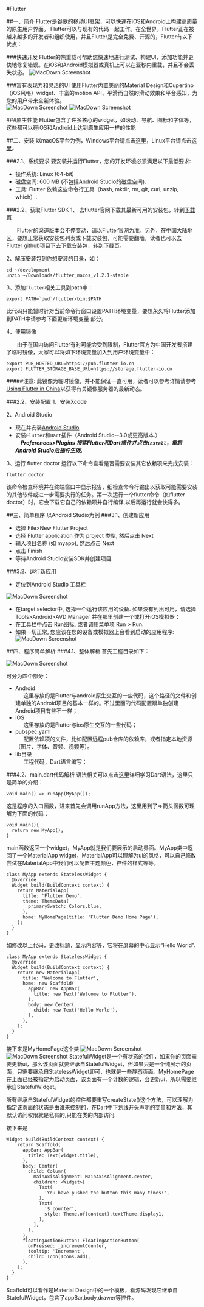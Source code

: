 #Flutter

##一、简介
Flutter是谷歌的移动UI框架，可以快速在iOS和Android上构建高质量的原生用户界面。 Flutter可以与现有的代码一起工作。在全世界，Flutter正在被越来越多的开发者和组织使用，并且Flutter是完全免费、开源的，Flutter有以下优点：


###快速开发
Flutter的热重载可帮助您快速地进行测试、构建UI、添加功能并更快地修复错误。在iOS和Android模拟器或真机上可以在亚秒内重载，并且不会丢失状态。
![MacDown Screenshot](https://cdn.jsdelivr.net/gh/flutterchina/website@1.0/images/intellij/hot-reload.gif)

###富有表现力和灵活的UI
使用Flutter内置美丽的Material Design和Cupertino（iOS风格）widget、丰富的motion API、平滑而自然的滑动效果和平台感知，为您的用户带来全新体验。  
![MacDown Screenshot](https://cdn.jsdelivr.net/gh/flutterchina/website@1.0/images/homepage/screenshot-2.png)
![MacDown Screenshot](https://cdn.jsdelivr.net/gh/flutterchina/website@1.0/images/homepage/screenshot-3.png)

###原生性能
Flutter包含了许多核心的widget，如滚动、导航、图标和字体等，这些都可以在iOS和Android上达到原生应用一样的性能  


##二、安装
以macOS平台为例，Windows平台请点击[这里](https://flutterchina.club/setup-windows/)，Linux平台请点击[这里](https://flutterchina.club/setup-linux/)。

###2.1、系统要求
要安装并运行Flutter，您的开发环境必须满足以下最低要求:

* 操作系统: Linux (64-bit)
* 磁盘空间: 600 MB (不包括Android Studio的磁盘空间).
* 工具: Flutter 依赖这些命令行工具（bash, mkdir, rm, git, curl, unzip, which）.

###2.2、获取Flutter SDK
1、 去flutter官网下载其最新可用的安装包，转到[下载页](https://flutter.dev/docs/development/tools/sdk/archive?tab=macos#macos)    

&ensp;&ensp;&ensp;&ensp;Flutter的渠道版本会不停变动，请以Flutter官网为准。另外，在中国大陆地区，要想正常获取安装包列表或下载安装包，可能需要翻墙，读者也可以去Flutter github项目下去下载安装包，转到[下载页](https://github.com/flutter/flutter/releases)。    

2、解压安装包到你想安装的目录，如：

```
cd ~/development
unzip ~/Downloads/flutter_macos_v1.2.1-stable
```
  
3、添加`flutter`相关工具到path中：  

```
export PATH=`pwd`/flutter/bin:$PATH
```
此代码只能暂时针对当前命令行窗口设置PATH环境变量，要想永久将Flutter添加到PATH中请参考下面更新环境变量 部分。    

4、使用镜像  

&ensp;&ensp;&ensp;&ensp;由于在国内访问Flutter有时可能会受到限制，Flutter官方为中国开发者搭建了临时镜像，大家可以将如下环境变量加入到用户环境变量中：  

```
export PUB_HOSTED_URL=https://pub.flutter-io.cn
export FLUTTER_STORAGE_BASE_URL=https://storage.flutter-io.cn
```
#####注意: 
此镜像为临时镜像，并不能保证一直可用，读者可以参考详情请参考[Using Flutter in China](https://flutter.dev/community/china)以获得有关镜像服务器的最新动态。
  
###2.2、安装配置
1、安装Xcode  

2、Android Studio

* 现在并安装[Android Studio](https://developer.android.com/studio/index.html)
* 安装`Flutter`和`Dart`插件（Android Studio--3.0或更高版本.）  
&ensp;&ensp;***Preferences>Plugins 搜索Flutter和Dart插件并点击`install`，重启Android Studio后插件生效.***  

3、运行 flutter doctor
运行以下命令查看是否需要安装其它依赖项来完成安装：

```
flutter doctor
```
该命令检查环境并在终端窗口中显示报告，细检查命令行输出以获取可能需要安装的其他软件或进一步需要执行的任务。第一次运行一个flutter命令（如flutter doctor）时，它会下载它自己的依赖项并自行编译,以后再运行就会快得多。

##三、简单程序
以Android Studio为例
###3.1、创建新应用
* 选择 File>New Flutter Project
* 选择 Flutter application 作为 project 类型, 然后点击 Next
* 输入项目名称 (如 myapp), 然后点击 Next
* 点击 Finish
* 等待Android Studio安装SDK并创建项目.

###3.2、运行新应用
* 定位到Android Studio 工具栏  

 ![MacDown Screenshot](https://flutterchina.club/images/intellij/main-toolbar.png)
* 在target selector中, 选择一个运行该应用的设备. 如果没有列出可用，请选择 Tools>Android>AVD Manager 并在那里创建一个或打开iOS模拟器；
* 在工具栏中点击 Run图标, 或者调用菜单项 Run > Run.
* 如果一切正常, 您应该在您的设备或模拟器上会看到启动的应用程序:  
![MacDown Screenshot](https://flutterchina.club/images/flutter-starter-app-android.png)


##四、程序简单解析
###4.1、整体解析
首先工程目录如下：  

![MacDown Screenshot](http://cc.cocimg.com/api/uploads//image/20190313/1552465748897446.jpg) 

可分为四个部分：

* Android  
&ensp;&ensp;&ensp;这里存放的是Flutter与android原生交互的一些代码，这个路径的文件和创建单独的Android项目的基本一样的。不过里面的代码配置跟单独创建Android项目有些不一样；
* iOS  
&ensp;&ensp;&ensp;这里存放的是Flutter与ios原生交互的一些代码；
* pubspec.yaml  
&ensp;&ensp;&ensp;配置依赖项的文件，比如配置远程pub仓库的依赖库，或者指定本地资源（图片、字体、音频、视频等）。
* lib目录  
&ensp;&ensp;&ensp;工程代码，Dart语言编写；

###4.2、main.dart代码解析
语法相关可以点击[这里](http://dart.goodev.org/)详细学习Dart语法，这里只是简单的介绍：

```
void main() => runApp(MyApp());
```
这是程序的入口函数，进来首先会调用runApp方法，这里用到了=>箭头函数可理解为下面的代码：

```
void main(){
  return new MyApp();
}
```
main函数返回一个widget，MyApp就是我们要展示的启动界面。MyApp类中返回了一个MaterialApp widget，MaterialApp可以理解为ui的风格，可以自己修改尝试在MaterialApp中我们可以配置主题颜色，控件的样式等等。

```
class MyApp extends StatelessWidget {
  @override
  Widget build(BuildContext context) {
    return MaterialApp(
      title: 'Flutter Demo',
      theme: ThemeData(
        primarySwatch: Colors.blue,
      ),
      home: MyHomePage(title: 'Flutter Demo Home Page'),
    );
  }
}
```
如修改以上代码，更改标题，显示内容等，它将在屏幕的中心显示“Hello World”.

```
class MyApp extends StatelessWidget {
  @override
  Widget build(BuildContext context) {
    return new MaterialApp(
      title: 'Welcome to Flutter',
      home: new Scaffold(
        appBar: new AppBar(
          title: new Text('Welcome to Flutter'),
        ),
        body: new Center(
          child: new Text('Hello World'),
        ),
      ),
    );
  }
}
```
接下来是MyHomePage这个类
![MacDown Screenshot](https://oscimg.oschina.net/oscnet/ec0237c864db8ea504916a26ee9af9ea899.jpg)
![MacDown Screenshot](https://oscimg.oschina.net/oscnet/f63c50d81c3cd1349854684727e8f8e5e9e.jpg)
StatefulWidget是一个有状态的控件，如果你的页面需要更新ui，那么该页面就要继承自StatefulWidget，但如果只是一个纯展示的页面，只需要继承自StatelessWidget即可，也就是一些静态页面。MyHomePage在上面已经被指定为启动页面，该页面有一个计数的逻辑，会更新ui，所以需要继承自StatefulWidget。  

所有继承自StatefulWidget的控件都要重写createState()这个方法，可以理解为指定该页面的状态是由谁来控制的，在Dart中下划线开头声明的变量和方法，其默认访问权限就是私有的,只能在类的内部访问.

接下来是

```
Widget build(BuildContext context) {
    return Scaffold(
      appBar: AppBar(
        title: Text(widget.title),
      ),
      body: Center(
        child: Column(
          mainAxisAlignment: MainAxisAlignment.center,
          children: <Widget>[
            Text(
              'You have pushed the button this many times:',
            ),
            Text(
              '$_counter',
              style: Theme.of(context).textTheme.display1,
            ),
          ],
        ),
      ),
      floatingActionButton: FloatingActionButton(
        onPressed: _incrementCounter,
        tooltip: 'Increment',
        child: Icon(Icons.add),
      ), 
    );
  }
}
```
Scaffold可以看作是Material Design中的一个模板，看源码发现它继承自StatefulWidget，包含了appBar,body,drawer等控件。

